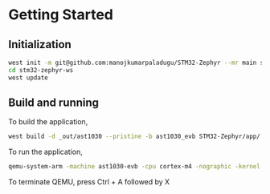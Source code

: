 # Getting Started

## Initialization

```bash
west init -m git@github.com:manojkumarpaladugu/STM32-Zephyr --mr main stm32-zephyr-ws
cd stm32-zephyr-ws
west update
```

## Build and running

To build the application,

```bash
west build -d _out/ast1030 --pristine -b ast1030_evb STM32-Zephyr/app/
```

To run the application,

```bash
qemu-system-arm -machine ast1030-evb -cpu cortex-m4 -nographic -kernel _out/ast1030/zephyr/zephyr.elf
```

To terminate QEMU, press Ctrl + A followed by X

